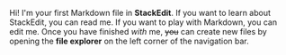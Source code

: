 Hi! I'm your first Markdown file in **StackEdit**. If you want to learn about StackEdit, you can read me. If you want to play with Markdown, you can edit me. Once you have finished *with* me, ~~you~~ can create new files by opening the **file explorer** on the left corner of the navigation bar.
